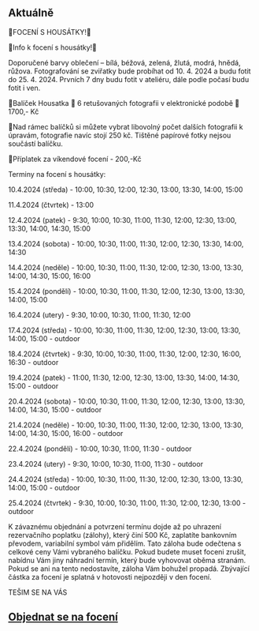 Aktuálně
---

 
🐥FOCENÍ S HOUSÁTKY!🐥

   🐥Info k focení s housátky!🐥
   
Doporučené barvy oblečení – bílá, béžová, zelená, žlutá, modrá, hnědá, růžova.
Fotografování se zviřatky bude probíhat od 10. 4. 2024 a budu fotit do 25. 4. 2024. Prvních 7 dny budu fotit v ateliéru, dále podle počasí budu fotit i ven. 

  🐤Balíček Housatka 🐥 6 retušovaných fotografii v elektronické podobě 🐥1700,- Kč
  
  🐤Nad rámec balíčků si můžete vybrat libovolný počet dalších fotografii k úpravám, fotografie navíc stojí 250 kč. Tištěné papírové fotky nejsou součástí balíčku.
  
  🐤Příplatek za víkendové focení - 200,-Kč

  Terminy na focení s housátky:
  
10.4.2024 (středa) - 10:00, 10:30, 12:00, 12:30, 13:00, 13:30, 14:00, 15:00 

11.4.2024 (čtvrtek) - 13:00 

12.4.2024 (patek) - 9:30, 10:00, 10:30, 11:00, 11:30, 12:00, 12:30, 13:00, 13:30, 14:00, 14:30, 15:00 

13.4.2024 (sobota) - 10:00, 10:30, 11:00, 11:30, 12:00, 12:30, 13:30, 14:00, 14:30

14.4.2024 (neděle) - 10:00, 10:30, 11:00, 11:30, 12:00, 12:30, 13:00, 13:30, 14:00, 14:30, 15:00, 16:00      

15.4.2024 (pondělí) - 10:00, 10:30, 11:00, 11:30, 12:00, 12:30, 13:00, 13:30, 14:00, 15:00 

16.4.2024 (utery) - 9:30, 10:00, 10:30, 11:00, 11:30, 12:00

17.4.2024 (středa) - 10:00, 10:30, 11:00, 11:30, 12:00, 12:30, 13:00, 13:30, 14:00, 15:00 - outdoor

18.4.2024 (čtvrtek) - 9:30, 10:00, 10:30, 11:00, 11:30, 12:00, 12:30, 16:00, 16:30 - outdoor

19.4.2024 (patek) - 11:00, 11:30, 12:00, 12:30, 13:00, 13:30, 14:00, 14:30, 15:00 - outdoor

20.4.2024 (sobota) - 10:00, 10:30, 11:00, 11:30, 12:00, 12:30, 13:00, 13:30, 14:00, 14:30, 15:00 - outdoor

21.4.2024 (neděle) - 10:00, 10:30, 11:00, 11:30, 12:00, 12:30, 13:00, 13:30, 14:00, 14:30, 15:00, 16:00 - outdoor

22.4.2024 (pondělí) - 10:00, 10:30, 11:00, 11:30 - outdoor

23.4.2024 (utery) - 9:30, 10:00, 10:30, 11:00, 11:30 - outdoor

24.4.2024 (středa) - 10:00, 10:30, 11:00, 11:30, 12:00, 12:30, 13:00, 13:30, 14:00, 15:00 - outdoor

25.4.2024 (čtvrtek) - 9:30, 10:00, 10:30, 11:00, 11:30, 12:00, 12:30, 13:00 - outdoor


K závaznému objednání a potvrzení termínu dojde až po uhrazení rezervačního poplatku (zálohy), který činí 500 Kč, zaplatíte bankovním převodem, variabilní symbol vám přidělím. Tato záloha bude odečtena s celkové ceny Vámi vybraného balíčku. Pokud budete muset foceni zrušit, nabídnu Vám jiny náhradní termín, který bude vyhovovat oběma stranám. Pokud se ani na tento nedostavíte, záloha Vám bohužel propadá. Zbývající částka za focení je splatná v hotovosti nejpozději v den focení.

TEŠIM SE NA VÁS

## [**Objednat se na focení**](/contact) 
